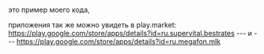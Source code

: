 это пример моего кода, 

приложения так же можно увидеть в play.market:
       https://play.google.com/store/apps/details?id=ru.supervital.bestrates
       ---
	   и
       ---
	   https://play.google.com/store/apps/details?id=ru.megafon.mlk
	   
